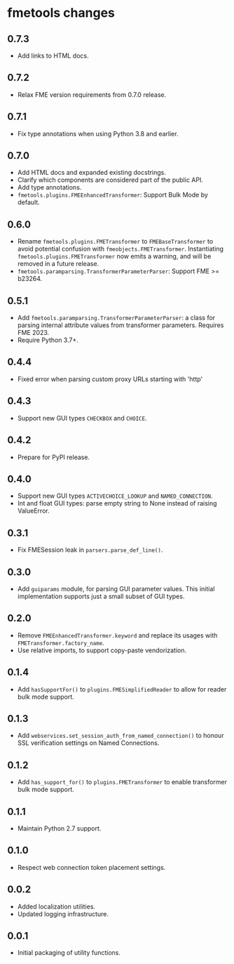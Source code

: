 # fmetools changes

## 0.7.3

* Add links to HTML docs.

## 0.7.2

* Relax FME version requirements from 0.7.0 release.

## 0.7.1

* Fix type annotations when using Python 3.8 and earlier.

## 0.7.0

* Add HTML docs and expanded existing docstrings.
* Clarify which components are considered part of the public API.
* Add type annotations.
* `fmetools.plugins.FMEEnhancedTransformer`: Support Bulk Mode by default.

## 0.6.0

* Rename `fmetools.plugins.FMETransformer` to `FMEBaseTransformer`
  to avoid potential confusion with `fmeobjects.FMETransformer`.
  Instantiating `fmetools.plugins.FMETransformer` now emits a warning,
  and will be removed in a future release.
* `fmetools.paramparsing.TransformerParameterParser`: Support FME >= b23264.

## 0.5.1

* Add `fmetools.paramparsing.TransformerParameterParser`: a class for parsing
  internal attribute values from transformer parameters. Requires FME 2023.
* Require Python 3.7+.

## 0.4.4

* Fixed error when parsing custom proxy URLs starting with 'http'

## 0.4.3

* Support new GUI types `CHECKBOX` and `CHOICE`.

## 0.4.2

* Prepare for PyPI release.

## 0.4.0

* Support new GUI types `ACTIVECHOICE_LOOKUP` and `NAMED_CONNECTION`.
* Int and float GUI types: parse empty string to None instead of raising ValueError.

## 0.3.1

* Fix FMESession leak in `parsers.parse_def_line()`.

## 0.3.0

* Add `guiparams` module, for parsing GUI parameter values.
  This initial implementation supports just a small subset of GUI types.

## 0.2.0

* Remove `FMEEnhancedTransformer.keyword` and replace its usages with `FMETransformer.factory_name`.
* Use relative imports, to support copy-paste vendorization.

## 0.1.4

* Add `hasSupportFor()` to `plugins.FMESimplifiedReader` to allow for reader bulk mode support.

## 0.1.3

* Add `webservices.set_session_auth_from_named_connection()` to honour SSL verification settings on Named Connections.

## 0.1.2

* Add `has_support_for()` to `plugins.FMETransformer` to enable transformer bulk mode support.

## 0.1.1

* Maintain Python 2.7 support.

## 0.1.0

* Respect web connection token placement settings.

## 0.0.2

* Added localization utilities.
* Updated logging infrastructure.

## 0.0.1

* Initial packaging of utility functions.
